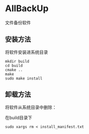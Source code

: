 # AllBackUp
文件备份软件
## 安装方法
将软件安装进系统目录
```shell
mkdir build
cd build
cmake ..
make
sudo make install
```
## 卸载方法
将软件从系统目录中删除：

在build目录下
```shell
sudo xargs rm < install_manifest.txt
```